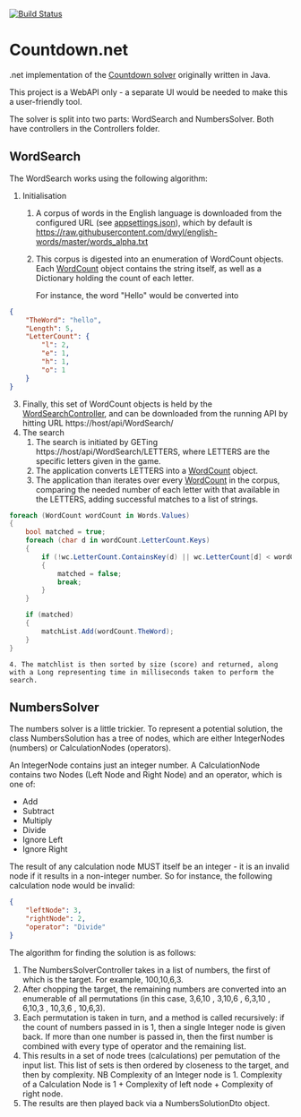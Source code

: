 [![Build Status](https://travis-ci.com/divisiblebyzero-uk/Countdown.net.svg?branch=master)](https://travis-ci.com/divisiblebyzero-uk/Countdown.net.svg)

# Countdown.net

.net implementation of the [Countdown solver](https://github.com/pinkius/countdown) originally written in Java.

This project is a WebAPI only - a separate UI would be needed to make this a user-friendly tool.

The solver is split into two parts: WordSearch and NumbersSolver. Both have controllers in the Controllers folder.

## WordSearch

The WordSearch works using the following algorithm:

1. Initialisation
   1. A corpus of words in the English language is downloaded from the configured URL (see [appsettings.json](Countdown.net/appsettings.json)), which by default is https://raw.githubusercontent.com/dwyl/english-words/master/words_alpha.txt
   2. This corpus is digested into an enumeration of WordCount objects. Each [WordCount](Countdown.net/Model/WordCount.cs) object contains the string itself, as well as a Dictionary holding the count of each letter.
 
      For instance, the word "Hello" would be converted into 

```json
{
    "TheWord": "hello",
    "Length": 5,
    "LetterCount": {
        "l": 2,
        "e": 1,
        "h": 1,
        "o": 1
    }
}
```
  3. Finally, this set of WordCount objects is held by the [WordSearchController](Countdown.net/Controllers/WordSearchController.cs), and can be downloaded from the running API by hitting URL https://host/api/WordSearch/
2. The search
   1. The search is initiated by GETing https://host/api/WordSearch/LETTERS, where LETTERS are the specific letters given in the game.
   2. The application converts LETTERS into a [WordCount](Countdown.net/Model/WordCount.cs) object.
   3. The application than iterates over every [WordCount](Countdown.net/Model/WordCount.cs) in the corpus, comparing the needed number of each letter with that available in the LETTERS, adding successful matches to a list of strings.
```c#
foreach (WordCount wordCount in Words.Values)
{
    bool matched = true;
    foreach (char d in wordCount.LetterCount.Keys)
    {
        if (!wc.LetterCount.ContainsKey(d) || wc.LetterCount[d] < wordCount.LetterCount[d])
        {
            matched = false;
            break;
        }
    }

    if (matched)
    {
        matchList.Add(wordCount.TheWord);
    }
}
```

    4. The matchlist is then sorted by size (score) and returned, along with a Long representing time in milliseconds taken to perform the search.

## NumbersSolver

The numbers solver is a little trickier. To represent a potential solution, the class NumbersSolution has a tree of nodes, which are either IntegerNodes (numbers) or CalculationNodes (operators).

An IntegerNode contains just an integer number. A CalculationNode contains two Nodes (Left Node and Right Node) and an operator, which is one of:
* Add
* Subtract
* Multiply
* Divide
* Ignore Left
* Ignore Right

The result of any calculation node MUST itself be an integer - it is an invalid node if it results in a non-integer number. So for instance, the following calculation node would be invalid:
```json
{
    "leftNode": 3,
    "rightNode": 2,
    "operator": "Divide"
}
```

The algorithm for finding the solution is as follows:

1. The NumbersSolverController takes in a list of numbers, the first of which is the target. For example, 100,10,6,3.
2. After chopping the target, the remaining numbers are converted into an enumerable of all permutations (in this case, 3,6,10 , 3,10,6 , 6,3,10 , 6,10,3 , 10,3,6 , 10,6,3).
3. Each permutation is taken in turn, and a method is called recursively: if the count of numbers passed in is 1, then a single Integer node is given back. If more than one number is passed in, then the first number is combined with every type of operator and the remaining list.
4. This results in a set of node trees (calculations) per pemutation of the input list. This list of sets is then ordered by closeness to the target, and then by complexity.
   NB Complexity of an Integer node is 1. Complexity of a Calculation Node is 1 + Complexity of left node + Complexity of right node.
5. The results are then played back via a NumbersSolutionDto object. 